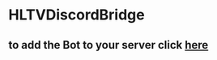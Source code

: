 # HLTVDiscordBridge

## to add the Bot to your server click [here](https://discord.com/api/oauth2/authorize?client_id=807182830752628766&permissions=1073785936&scope=bot)
